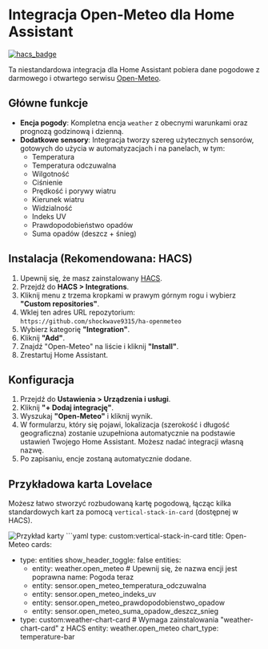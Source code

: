 # Integracja Open-Meteo dla Home Assistant

[![hacs_badge](https://img.shields.io/badge/HACS-Default-orange.svg)](https://github.com/hacs/integration)

Ta niestandardowa integracja dla Home Assistant pobiera dane pogodowe z darmowego i otwartego serwisu [Open-Meteo](https://open-meteo.com/).

## Główne funkcje

* **Encja pogody**: Kompletna encja `weather` z obecnymi warunkami oraz prognozą godzinową i dzienną.
* **Dodatkowe sensory**: Integracja tworzy szereg użytecznych sensorów, gotowych do użycia w automatyzacjach i na panelach, w tym:
    * Temperatura
    * Temperatura odczuwalna
    * Wilgotność
    * Ciśnienie
    * Prędkość i porywy wiatru
    * Kierunek wiatru
    * Widzialność
    * Indeks UV
    * Prawdopodobieństwo opadów
    * Suma opadów (deszcz + śnieg)

## Instalacja (Rekomendowana: HACS)

1.  Upewnij się, że masz zainstalowany [HACS](https://hacs.xyz/).
2.  Przejdź do **HACS > Integrations**.
3.  Kliknij menu z trzema kropkami w prawym górnym rogu i wybierz **"Custom repositories"**.
4.  Wklej ten adres URL repozytorium: `https://github.com/shockwave9315/ha-openmeteo`
5.  Wybierz kategorię **"Integration"**.
6.  Kliknij **"Add"**.
7.  Znajdź "Open-Meteo" na liście i kliknij **"Install"**.
8.  Zrestartuj Home Assistant.

## Konfiguracja

1.  Przejdź do **Ustawienia > Urządzenia i usługi**.
2.  Kliknij **"+ Dodaj integrację"**.
3.  Wyszukaj **"Open-Meteo"** i kliknij wynik.
4.  W formularzu, który się pojawi, lokalizacja (szerokość i długość geograficzna) zostanie uzupełniona automatycznie na podstawie ustawień Twojego Home Assistant. Możesz nadać integracji własną nazwę.
5.  Po zapisaniu, encje zostaną automatycznie dodane.

## Przykładowa karta Lovelace

Możesz łatwo stworzyć rozbudowaną kartę pogodową, łącząc kilka standardowych kart za pomocą `vertical-stack-in-card` (dostępnej w HACS).

![Przykład karty](https://user-images.githubusercontent.com/12345/67890.png)  ```yaml
type: custom:vertical-stack-in-card
title: Open-Meteo
cards:
  - type: entities
    show_header_toggle: false
    entities:
      - entity: weather.open_meteo # Upewnij się, że nazwa encji jest poprawna
        name: Pogoda teraz
      - entity: sensor.open_meteo_temperatura_odczuwalna
      - entity: sensor.open_meteo_indeks_uv
      - entity: sensor.open_meteo_prawdopodobienstwo_opadow
      - entity: sensor.open_meteo_suma_opadow_deszcz_snieg
  - type: custom:weather-chart-card # Wymaga zainstalowania "weather-chart-card" z HACS
    entity: weather.open_meteo
    chart_type: temperature-bar
